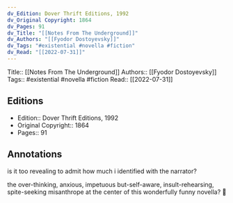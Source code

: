 ```yaml
---
dv_Edition: Dover Thrift Editions, 1992
dv_Original Copyright: 1864
dv_Pages: 91
dv_Title: "[[Notes From The Underground]]"
dv_Authors: "[[Fyodor Dostoyevsky]]"
dv_Tags: "#existential #novella #fiction"
dv_Read: "[[2022-07-31]]"
---
```

Title:: [[Notes From The Underground]]
Authors:: [[Fyodor Dostoyevsky]]
Tags:: #existential #novella #fiction 
Read:: [[2022-07-31]]

## Editions
- Edition:: Dover Thrift Editions, 1992
- Original Copyright:: 1864
- Pages:: 91

## Annotations

is it too revealing to admit how much i identified with the narrator?  
  
the over-thinking, anxious, impetuous but-self-aware, insult-rehearsing, spite-seeking misanthrope at the center of this wonderfully funny novella? 🤷